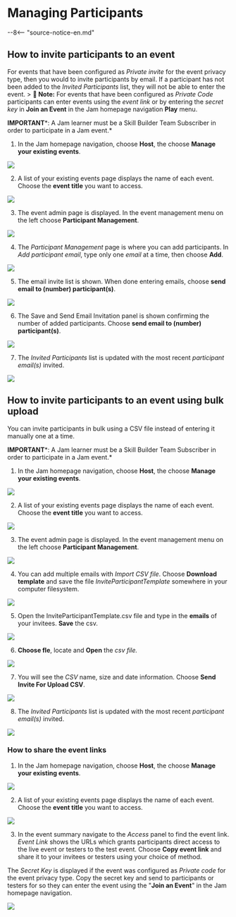 # Managing Participants

--8<-- "source-notice-en.md"

## How to invite participants to an event

For events that have been configured as *Private invite* for the event privacy type, then you would to invite participants by email. If a participant has not been added to the *Invited Participants* list, they will not be able to enter the event. > **📝 Note:** For events that have been configured as *Private Code* participants can enter events using the *event link* or by entering the *secret key* in **Join an Event** in the Jam homepage navigation **Play** menu.

**IMPORTANT***: A Jam learner must be a Skill Builder Team Subscriber in order to participate in a Jam event.*

1. In the Jam homepage navigation, choose **Host**, the choose **Manage your existing events**.

![](../../images/_page_38_Picture_6.jpeg)

2. A list of your existing events page displays the name of each event. Choose the **event title** you want to access.

![](../../images/_page_39_Figure_1.jpeg)

3. The event admin page is displayed. In the event management menu on the left choose **Participant Management**.

![](../../images/_page_39_Picture_3.jpeg)

4. The *Participant Management* page is where you can add participants. In *Add participant email*, type only one *email* at a time, then choose **Add**.

![](../../images/_page_39_Figure_5.jpeg)

5. The email invite list is shown. When done entering emails, choose **send email to (number) participant(s)**.

![](../../images/_page_40_Figure_1.jpeg)

6. The Save and Send Email Invitation panel is shown confirming the number of added participants. Choose **send email to (number) participant(s)**.

![](../../images/_page_40_Figure_3.jpeg)

7. The *Invited Participants* list is updated with the most recent *participant email(s)* invited.

![](../../images/_page_40_Figure_5.jpeg)

## How to invite participants to an event using bulk upload

You can invite participants in bulk using a CSV file instead of entering it manually one at a time.

**IMPORTANT***: A Jam learner must be a Skill Builder Team Subscriber in order to participate in a Jam event.*

1. In the Jam homepage navigation, choose **Host**, the choose **Manage your existing events**.

![](../../images/_page_41_Picture_1.jpeg)

2. A list of your existing events page displays the name of each event. Choose the **event title** you want to access.

![](../../images/_page_41_Picture_3.jpeg)

3. The event admin page is displayed. In the event management menu on the left choose **Participant Management**.

![](../../images/_page_41_Picture_5.jpeg)

4. You can add multiple emails with *Import CSV file*. Choose **Download template** and save the file *InviteParticipantTemplate* somewhere in your computer filesystem.

![](../../images/_page_42_Picture_1.jpeg)

5. Open the InviteParticipantTemplate.csv file and type in the **emails** of your invitees. **Save** the csv.

![](../../images/_page_42_Figure_3.jpeg)

6. **Choose fle**, locate and **Open** the *csv file.*

![](../../images/_page_42_Figure_5.jpeg)

7. You will see the *CSV* name, size and date information. Choose **Send Invite For Upload CSV**.

![](../../images/_page_42_Figure_7.jpeg)

8. The *Invited Participants* list is updated with the most recent *participant email(s)* invited.

![](../../images/_page_43_Figure_1.jpeg)

### How to share the event links

1. In the Jam homepage navigation, choose **Host**, the choose **Manage your existing events**.

![](../../images/_page_43_Picture_4.jpeg)

2. A list of your existing events page displays the name of each event. Choose the **event title** you want to access.

![](../../images/_page_43_Figure_6.jpeg)

3. In the event summary navigate to the *Access* panel to find the event link. *Event Link* shows the URLs which grants participants direct access to the live event or testers to the test event. Choose **Copy event link** and share it to your invitees or testers using your choice of method.

The *Secret Key* is displayed if the event was configured as *Private code* for the event privacy type. Copy the secret key and send to participants or testers for so they can enter the event using the "**Join an Event**" in the Jam homepage navigation.

![](../../images/_page_44_Figure_3.jpeg)

